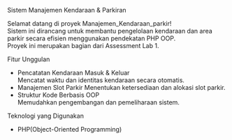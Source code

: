 Sistem Manajemen Kendaraan & Parkiran

Selamat datang di proyek Manajemen_Kendaraan_parkir!  
Sistem ini dirancang untuk membantu pengelolaan kendaraan dan area parkir secara efisien menggunakan pendekatan PHP OOP.  
Proyek ini merupakan bagian dari Assessment Lab 1.

Fitur Unggulan
- Pencatatan Kendaraan Masuk & Keluar  
  Mencatat waktu dan identitas kendaraan secara otomatis.
- Manajemen Slot Parkir
  Menentukan ketersediaan dan alokasi slot parkir.
- Struktur Kode Berbasis OOP  
  Memudahkan pengembangan dan pemeliharaan sistem.

Teknologi yang Digunakan
- PHP(Object-Oriented Programming)
